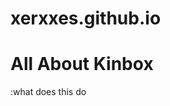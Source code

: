 # xerxxes.github.io 
# All About Kinbox
<script src="https://cdn.jsdelivr.net/gh/ncase/nutshell/nutshell.js"></script>
:what does this do

